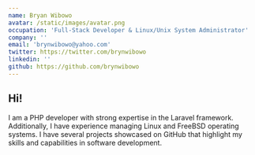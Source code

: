 ```yaml
---
name: Bryan Wibowo
avatar: /static/images/avatar.png
occupation: 'Full-Stack Developer & Linux/Unix System Administrator'
company: ''
email: 'brynwibowo@yahoo.com'
twitter: https://twitter.com/brynwibowo
linkedin: ''
github: https://github.com/brynwibowo
---
```


## Hi!

I am a PHP developer with strong expertise in the Laravel framework. Additionally, I have experience managing Linux and FreeBSD operating systems. I have several projects showcased on GitHub that highlight my skills and capabilities in software development.
